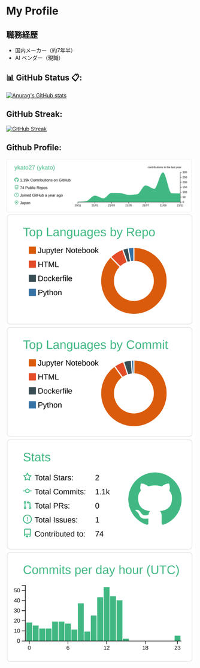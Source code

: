 # My Profile


## 職務経歴

- 国内メーカー（約7年半）
- AI ベンダー（現職）


## 📊 GitHub Status 📋:

[![Anurag's GitHub stats](https://github-readme-stats.vercel.app/api?username=ykato27
)](https://github.com/anuraghazra/github-readme-stats)

## GitHub Streak:

[![GitHub Streak](http://github-readme-streak-stats.herokuapp.com?user=yoshinori-koide&theme=onedark_duo)](https://git.io/streak-stats)

## Github Profile:

[![](https://raw.githubusercontent.com/ykato27/ykato27/main/profile-summary-card-output/vue/0-profile-details.svg)](https://github.com/vn7n24fzkq/github-profile-summary-cards)
[![](https://raw.githubusercontent.com/ykato27/ykato27/main/profile-summary-card-output/vue/1-repos-per-language.svg)](https://github.com/vn7n24fzkq/github-profile-summary-cards) [![](https://raw.githubusercontent.com/ykato27/ykato27/main/profile-summary-card-output/vue/2-most-commit-language.svg)](https://github.com/vn7n24fzkq/github-profile-summary-cards)
[![](https://raw.githubusercontent.com/ykato27/ykato27/main/profile-summary-card-output/vue/3-stats.svg)](https://github.com/vn7n24fzkq/github-profile-summary-cards) [![](https://raw.githubusercontent.com/ykato27/ykato27/main/profile-summary-card-output/vue/4-productive-time.svg)](https://github.com/vn7n24fzkq/github-profile-summary-cards)
